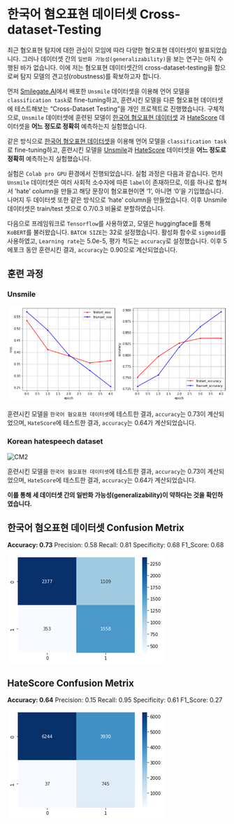 # 한국어 혐오표현 데이터셋 Cross-dataset-Testing

최근 혐오표현 탐지에 대한 관심이 모임에 따라 다양한 혐오표현 데이터셋이 발표되었습니다. 그러나 데이터셋 간의 `일반화 가능성(generalizability)`을 보는 연구는 아직 수행된 바가 없습니다. 이에 저는 혐오표현 데이터셋간의 cross-dataset-testing을 함으로써 탐지 모델의 견고성(robustness)를 확보하고자 합니다. 

먼저 [Smilegate.AI](http://Smilegate.AI)에서 배포한 `Unsmile` 데이터셋을 이용해 언어 모델을 `classification task`로 fine-tuning하고, 훈련시킨 모델을 다른 혐오표현 데이터셋에 테스트해보는 “Cross-Dataset Testing”을 개인 프로젝트로 진행했습니다. 구체적으로, `Unsmile` 데이터셋에 훈련된 모델이 [한국어 혐오표현 데이터셋](https://github.com/kocohub/korean-hate-speech) 과 [HateScore](https://github.com/sgunderscore/hatescore-korean-hate-speech) 데이터셋을 __어느 정도로 정확히__ 예측하는지 실험했습니다. 

같은 방식으로 [한국어 혐오표현 데이터셋](https://github.com/kocohub/korean-hate-speech)을 이용해 언어 모델을 `classification task`로 fine-tuning하고, 훈련시킨 모델을 [Unsmile](https://github.com/smilegate-ai/korean_unsmile_dataset)과 [HateScore](https://github.com/sgunderscore/hatescore-korean-hate-speech) 데이터셋을 __어느 정도로 정확히__ 예측하는지 실험했습니다. 

실험은 `Colab pro GPU` 환경에서 진행되었습니다. 실험 과정은 다음과 같습니다. 먼저 `Unsmile` 데이터셋은 여러 사회적 소수자에 따른 `label`이 존재하므로, 이를 하나로 합쳐서 'hate’ column을 만들고 해당 문장이 혐오표현이면 ‘1’, 아니면 ‘0’을 기입했습니다. 나머지 두 데이터셋 또한 같은 방식으로 ‘hate’ column을 만들었습니다. 이후 Unsmile 데이터셋은 train/test 셋으로 0.7/0.3 비율로 분할하였습니다.  

다음으로 프레임워크로 `Tensorflow`를 사용하였고, 모델은 huggingface를 통해 `KoBERT`를 불러왔습니다. `BATCH SIZE`는 32로 설정했습니다. 활성화 함수로 `sigmoid`를 사용하였고, `Learning rate`는 5.0e-5, 평가 척도는 `accuracy`로 설정했습니다. 이후 5 에포크 동안 훈련시킨 결과, `accuracy`는 0.90으로 계산되었습니다. 

## 훈련 과정
### Unsmile
![CM1](./Unsmile-fine-tuning-KoBERT.png)

훈련시킨 모델을 `한국어 혐오표현 데이터셋`에 테스트한 결과, `accuracy`는 0.73이 계산되었으며, `HateScore`에 테스트한 결과, `accuracy`는 0.64가 계산되었습니다. 

### Korean hatespeech dataset
![CM2](./Beep-fine-tuning-KoBERT.png)

훈련시킨 모델을 `한국어 혐오표현 데이터셋`에 테스트한 결과, `accuracy`는 0.73이 계산되었으며, `HateScore`에 테스트한 결과, `accuracy`는 0.64가 계산되었습니다. 


__이를 통해 세 데이터셋 간의 일반화 가능성(generalizability)이 약하다는 것을 확인하였습니다.__

## 한국어 혐오표현 데이터셋 Confusion Metrix

__Accuracy: 0.73__
Precision: 0.58
Recall: 0.81
Specificity: 0.68
F1_Score: 0.68

![CM3](./[CM]Beep_predicted_by_Unsmile.png)

## HateScore Confusion Metrix

__Accuracy: 0.64__
Precision: 0.15
Recall: 0.95
Specificity: 0.61
F1_Score: 0.27

![CM5](./[CM]HateScore_predicted_by_Unsmile.png)
